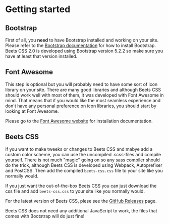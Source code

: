 # Getting started

## Bootstrap

First of all, you **need** to have Bootstrap installed and working on your site. Please refer to the [Bootstrap documentation](https://getbootstrap.com/docs/5.2/getting-started/download/) for how to install Bootstrap. Beets CSS 2.0 is developed using Bootstrap version 5.2.2 so make sure you have at least that version installed.

## Font Awesome

This step is optional but you will probably need to have some sort of icon library on your site. There are many good libraries and although Beets CSS should work well with most of them, it was developed with Font Awesome in mind. That means that if you would like the most seamless experience and don't have any personal preference on icon libraries, you should start by looking at Font Awesome.

Please go to the [Font Awesome website](https://fontawesome.com/) for installation documentation.

## Beets CSS

If you want to make tweeks or changes to Beets CSS and mabye add a custom color scheme, you can use the uncompiled .scss-files and compile yourself. There is not much "magic" going on so any sass compiler should do the trick, although Beets CSS is developed using Webpack, Autoprefixer and PostCSS. Then add the compiled `beets-css.css` file to your site like you normally would.

If you just want the out-of-the-box Beets CSS you can just download the css file and add `beets-css.css` to your site like you normally would.

For the latest version of Beets CSS, plese see the [GitHub Releases](https://github.com/jonasbirkelof/beets-css/releases) page.

Beets CSS does not need any additional JavaScript to work, the files that comes with Bootstrap will do just fine!